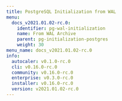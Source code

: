 ```yaml
---
title: PostgreSQL Initialization from WAL
menu:
  docs_v2021.01.02-rc.0:
    identifier: pg-wal-initialization
    name: From WAL Archive
    parent: pg-initialization-postgres
    weight: 30
menu_name: docs_v2021.01.02-rc.0
info:
  autocaler: v0.1.0-rc.0
  cli: v0.16.0-rc.0
  community: v0.16.0-rc.0
  enterprise: v0.3.0-rc.0
  installer: v0.16.0-rc.0
  version: v2021.01.02-rc.0
---
```


